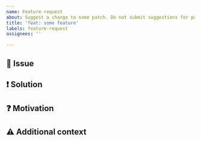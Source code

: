 ```yaml
---
name: Feature request
about: Suggest a change to some patch. Do not submit suggestions for patches here.
title: 'feat: some feature'
labels: feature-request
assignees: ''

---
```


## 🐞 Issue

<!-- Explain here, what the current problem is and why it leads you to request a feature change -->

## ❗ Solution

<!-- Explain how your current issue can be solved -->

## ❓ Motivation

<!-- Explain why your feature should be considered -->

## ⚠ Additional context

<!-- Add any other context or screenshots about the feature request here -->
